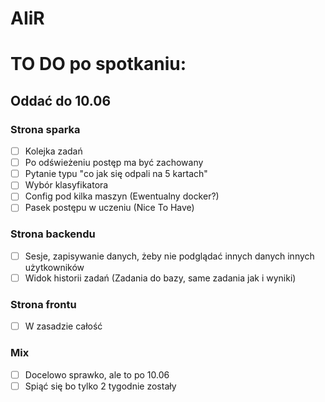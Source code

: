 # AIiR

# TO DO po spotkaniu:
## Oddać do 10.06
### Strona sparka
- [ ] Kolejka zadań
- [ ] Po odświeżeniu postęp ma być zachowany
- [ ] Pytanie typu "co jak się odpali na 5 kartach"
- [ ] Wybór klasyfikatora
- [ ] Config pod kilka maszyn (Ewentualny docker?)
- [ ] Pasek postępu w uczeniu (Nice To Have)
### Strona backendu
- [ ] Sesje, zapisywanie danych, żeby nie podglądać innych danych innych użytkowników
- [ ] Widok historii zadań (Zadania do bazy, same zadania jak i wyniki)
### Strona frontu
- [ ] W zasadzie całość
### Mix
- [ ] Docelowo sprawko, ale to po 10.06
- [ ] Spiąć się bo tylko 2 tygodnie zostały
